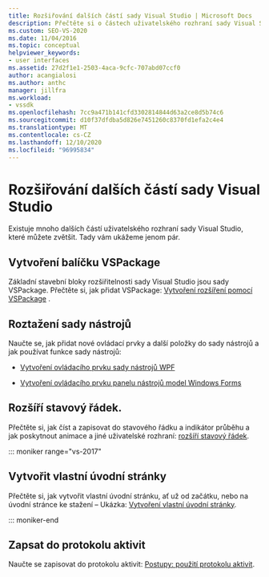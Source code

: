 ```yaml
---
title: Rozšiřování dalších částí sady Visual Studio | Microsoft Docs
description: Přečtěte si o částech uživatelského rozhraní sady Visual Studio, které můžete zvětšit. Můžete vytvořit VSPackage, zapsat do protokolu aktivit a zvětšit panel nástrojů a stavový řádek.
ms.custom: SEO-VS-2020
ms.date: 11/04/2016
ms.topic: conceptual
helpviewer_keywords:
- user interfaces
ms.assetid: 27d2f1e1-2503-4aca-9cfc-707abd07ccf0
author: acangialosi
ms.author: anthc
manager: jillfra
ms.workload:
- vssdk
ms.openlocfilehash: 7cc9a471b141cfd3302814844d63a2ce8d5b74c6
ms.sourcegitcommit: d10f37dfdba5d826e7451260c8370fd1efa2c4e4
ms.translationtype: MT
ms.contentlocale: cs-CZ
ms.lasthandoff: 12/10/2020
ms.locfileid: "96995834"
---
```

# <a name="extend-other-parts-of-visual-studio"></a>Rozšiřování dalších částí sady Visual Studio

Existuje mnoho dalších částí uživatelského rozhraní sady Visual Studio, které můžete zvětšit. Tady vám ukážeme jenom pár.

## <a name="create-a-vspackage"></a>Vytvoření balíčku VSPackage

Základní stavební bloky rozšiřitelnosti sady Visual Studio jsou sady VSPackage.  Přečtěte si, jak přidat VSPackage: [Vytvoření rozšíření pomocí VSPackage](../extensibility/creating-an-extension-with-a-vspackage.md) .

## <a name="extend-the-toolbox"></a>Roztažení sady nástrojů

Naučte se, jak přidat nové ovládací prvky a další položky do sady nástrojů a jak používat funkce sady nástrojů:

- [Vytvoření ovládacího prvku sady nástrojů WPF](../extensibility/creating-a-wpf-toolbox-control.md)

- [Vytvoření ovládacího prvku panelu nástrojů model Windows Forms](../extensibility/creating-a-windows-forms-toolbox-control.md)

## <a name="extend-the-status-bar"></a>Rozšíří stavový řádek.

Přečtěte si, jak číst a zapisovat do stavového řádku a indikátor průběhu a jak poskytnout animace a jiné uživatelské rozhraní: [rozšíří stavový řádek](../extensibility/extending-the-status-bar.md).

::: moniker range="vs-2017"

## <a name="create-custom-start-pages"></a>Vytvořit vlastní úvodní stránky

Přečtěte si, jak vytvořit vlastní úvodní stránku, ať už od začátku, nebo na úvodní stránce ke stažení – Ukázka: [Vytvoření vlastní úvodní stránky](../extensibility/creating-a-custom-start-page.md).

::: moniker-end

## <a name="write-to-the-activity-log"></a>Zapsat do protokolu aktivit

Naučte se zapisovat do protokolu aktivit: [Postupy: použití protokolu aktivit](../extensibility/how-to-use-the-activity-log.md).
